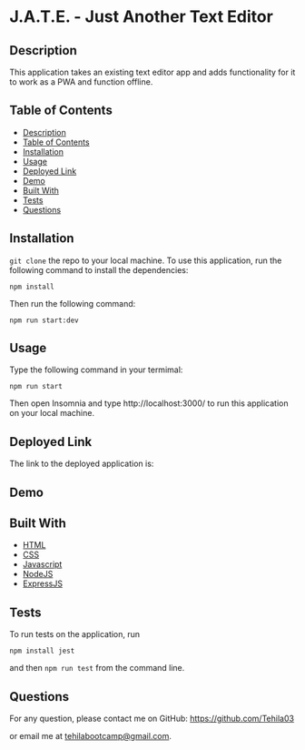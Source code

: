 # J.A.T.E. - Just Another Text Editor

## Description

This application takes an existing text editor app and adds functionality for it to work as a PWA and function offline.

## Table of Contents

- [Description](#description)
- [Table of Contents](#table-of-contents)
- [Installation](#installation)
- [Usage](#usage)
- [Deployed Link](#deployed-link)
- [Demo](#demo)
- [Built With](#built-with)
- [Tests](#tests)
- [Questions](#questions)

## Installation

`git clone` the repo to your local machine. To use this application, run the following command to install the dependencies:

`npm install`

Then run the following command:

`npm run start:dev`

## Usage

Type the following command in your termimal:

`npm run start`

Then open Insomnia and type http://localhost:3000/ to run this application on your local machine.

## Deployed Link

The link to the deployed application is:

## Demo

## Built With

- [HTML](https://developer.mozilla.org/en-US/docs/Web/HTML)
- [CSS](https://developer.mozilla.org/en-US/docs/Web/CSS)
- [Javascript](https://developer.mozilla.org/en-US/docs/Web/Javascript)
- [NodeJS](https://nodejs.org/en/)
- [ExpressJS](https://expressjs.com/)

## Tests

To run tests on the application, run

`npm install jest`

and then `npm run test` from the command line.

## Questions

For any question, please contact me on GitHub: https://github.com/Tehila03

 or email me at tehilabootcamp@gmail.com.
